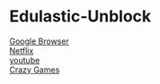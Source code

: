 # Edulastic-Unblock
[Google Browser](https://google.com) <br/>
[Netflix](https://www.netflix.com/) <br/>
[youtube](https://youtu.be/kr]) <br/>
[Crazy Games](https://crazygames.com) <br/>

